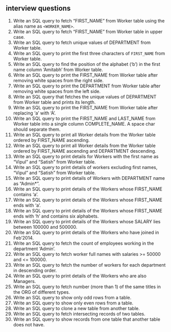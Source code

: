 ## interview questions

1. Write an SQL query to fetch “FIRST_NAME” from Worker table using the alias name as `<WORKER_NAME>`.
2. Write an SQL query to fetch “FIRST_NAME” from Worker table in upper case.
3. Write an SQL query to fetch unique values of DEPARTMENT from Worker table.
4. Write an SQL query to print the first three characters of `FIRST_NAME` from Worker table.
5. Write an SQL query to find the position of the alphabet (‘b’) in the first name column ‘Amitabh’ from Worker table.
6. Write an SQL query to print the FIRST_NAME from Worker table after removing white spaces from the right side.
7. Write an SQL query to print the DEPARTMENT from Worker table after removing white spaces from the left side.
8. Write an SQL query that fetches the unique values of DEPARTMENT from Worker table and prints its length.
9. Write an SQL query to print the FIRST_NAME from Worker table after replacing ‘a’ with ‘A’.
10. Write an SQL query to print the FIRST_NAME and LAST_NAME from Worker table into a single column COMPLETE_NAME. A space char should separate them.
11. Write an SQL query to print all Worker details from the Worker table ordered by FIRST_NAME ascending.
12. Write an SQL query to print all Worker details from the Worker table ordered by FIRST_NAME ascending and DEPARTMENT descending.
13. Write an SQL query to print details for Workers with the first name as “Vipul” and “Satish” from Worker table.
14. Write an SQL query to print details of workers excluding first names, “Vipul” and “Satish” from Worker table.
15. Write an SQL query to print details of Workers with DEPARTMENT name as “Admin*”.
16. Write an SQL query to print details of the Workers whose FIRST_NAME contains ‘a’.
17. Write an SQL query to print details of the Workers whose FIRST_NAME ends with ‘a’.
18. Write an SQL query to print details of the Workers whose FIRST_NAME ends with ‘h’ and contains six alphabets.
19. Write an SQL query to print details of the Workers whose SALARY lies between 100000 and 500000.
20. Write an SQL query to print details of the Workers who have joined in Feb’2014.
21. Write an SQL query to fetch the count of employees working in the department ‘Admin’.
22. Write an SQL query to fetch worker full names with salaries >= 50000 and <= 100000.
23. Write an SQL query to fetch the number of workers for each department in descending order.
24. Write an SQL query to print details of the Workers who are also Managers.
25. Write an SQL query to fetch number (more than 1) of the same titles in the ORG of different types.
26. Write an SQL query to show only odd rows from a table.
27. Write an SQL query to show only even rows from a table.
28. Write an SQL query to clone a new table from another table.
29. Write an SQL query to fetch intersecting records of two tables.
30. Write an SQL query to show records from one table that another table does not have.
